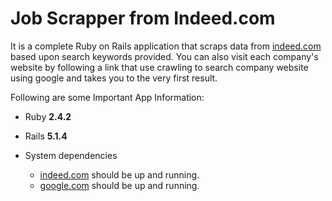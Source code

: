 # Job Scrapper from Indeed.com

It is a complete Ruby on Rails application that scraps data from [indeed.com](https://www.indeed.com.pk) based upon search keywords provided. 
You can also visit each company's website by following a link that use crawling to search company website using google and takes you to the very first result.

Following are some Important App Information:

* Ruby **2.4.2**

* Rails **5.1.4**

* System dependencies
    - [indeed.com](https://www.indeed.com.pk) should be up and running.
    - [google.com](https://www.google.com.pk) should be up and running.
